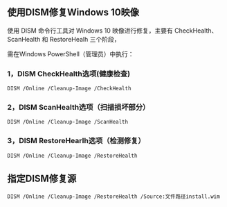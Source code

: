 ## 使用DISM修复Windows 10映像

使用 DISM 命令行工具对 Windows 10 映像进行修复，主要有 CheckHealth、ScanHealth 和 RestoreHealh 三个阶段，

需在Windows PowerShell（管理员）中执行：

### 1，DISM CheckHealth选项(健康检查)
```
DISM /Online /Cleanup-Image /CheckHealth
```

### 2，DISM ScanHealth选项（扫描损坏部分）
```
DISM /Online /Cleanup-Image /ScanHealth
```

### 3，DISM RestoreHearlh选项（检测修复）
```
DISM /Online /Cleanup-Image /RestoreHealth
```

## 指定DISM修复源

```
DISM /Online /Cleanup-Image /RestoreHealth /Source:文件路径install.wim
```